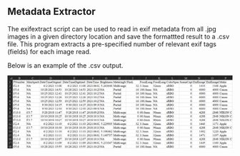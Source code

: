 ## Metadata Extractor

The exifextract script can be used to read in exif metadata from all .jpg images in a given directory location and save the formattted result to a .csv file. This program extracts a pre-specified number of relevant exif tags (fields) for each image read.

Below is an example of the .csv output.

<p align="center">
<img src="images/exif-table-example.png" align = "center" alt="example .csv output" width="750"/>
</p>
